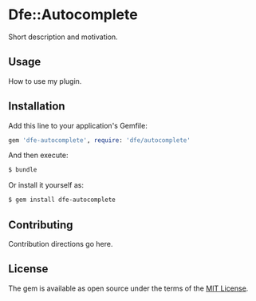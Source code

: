 # Dfe::Autocomplete
Short description and motivation.

## Usage
How to use my plugin.

## Installation
Add this line to your application's Gemfile:

```ruby
gem 'dfe-autocomplete', require: 'dfe/autocomplete'
```

And then execute:
```bash
$ bundle
```

Or install it yourself as:
```bash
$ gem install dfe-autocomplete
```

## Contributing
Contribution directions go here.

## License
The gem is available as open source under the terms of the [MIT License](https://opensource.org/licenses/MIT).
